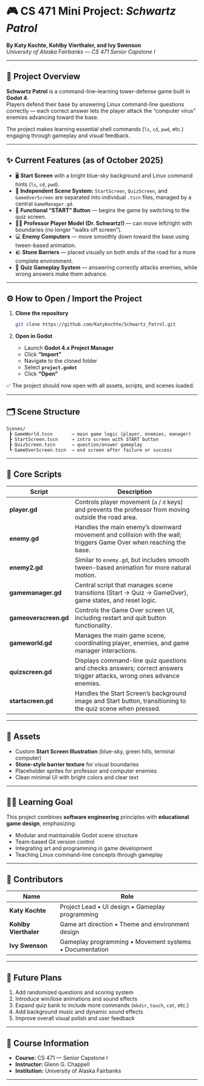 
# 🎮 CS 471 Mini Project: *Schwartz Patrol*

**By Katy Kochte, Kohlby Vierthaler, and Ivy Swenson**  
*University of Alaska Fairbanks — CS 471 Senior Capstone I*

---

## 🧭 Project Overview
**Schwartz Patrol** is a command-line–learning tower-defense game built in **Godot 4**.  
Players defend their base by answering Linux command-line questions correctly — each correct answer lets the player attack the “computer virus” enemies advancing toward the base.

The project makes learning essential shell commands (`ls`, `cd`, `pwd`, etc.) engaging through gameplay and visual feedback.

---

## ✨ Current Features (as of October 2025)
- 🖥️ **Start Screen** with a bright blue-sky background and Linux command hints (`ls`, `cd`, `pwd`).  
- 🧱 **Independent Scene System:** `StartScreen`, `QuizScreen`, and `GameOverScreen` are separated into individual `.tscn` files, managed by a central `GameManager.gd`.  
- 🎯 **Functional “START” Button** — begins the game by switching to the quiz screen.  
- 🧍‍♂️ **Professor Player Model (Dr. Schwartz!)** — can move left/right with boundaries (no longer “walks off screen”).  
- 💻 **Enemy Computers** — move smoothly down toward the base using tween-based animation.  
- 🪨 **Stone Barriers** — placed visually on both ends of the road for a more complete environment.  
- 🧠 **Quiz Gameplay System** — answering correctly attacks enemies, while wrong answers make them advance.

---

## ⚙️ How to Open / Import the Project

1. **Clone the repository**
   ```bash
   git clone https://github.com/Katykochte/Schwartz_Patrol.git
   
2. **Open in Godot**

   * Launch **Godot 4.x Project Manager**
   * Click **“Import”**
   * Navigate to the cloned folder
   * Select **`project.godot`**
   * Click **“Open”**

✅ The project should now open with all assets, scripts, and scenes loaded.

---

## 🗂️ Scene Structure

```
Scenes/
 ┣ GameWorld.tscn       → main game logic (player, enemies, manager)
 ┣ StartScreen.tscn     → intro screen with START button
 ┣ QuizScreen.tscn      → question/answer gameplay
 ┗ GameOverScreen.tscn  → end screen after failure or success
```

---

## 🧠 Core Scripts

| Script | Description |
|--------|--------------|
| **player.gd** | Controls player movement (`a` / `d` keys) and prevents the professor from moving outside the road area. |
| **enemy.gd** | Handles the main enemy’s downward movement and collision with the wall; triggers Game Over when reaching the base. |
| **enemy2.gd** | Similar to `enemy.gd`, but includes smooth tween-based animation for more natural motion. |
| **gamemanager.gd** | Central script that manages scene transitions (Start → Quiz → GameOver), game states, and reset logic. |
| **gameoverscreen.gd** | Controls the Game Over screen UI, including restart and quit button functionality. |
| **gameworld.gd** | Manages the main game scene, coordinating player, enemies, and game manager interactions. |
| **quizscreen.gd** | Displays command-line quiz questions and checks answers; correct answers trigger attacks, wrong ones advance enemies. |
| **startscreen.gd** | Handles the Start Screen’s background image and Start button, transitioning to the quiz scene when pressed. |


---

## 🎨 Assets

* Custom **Start Screen Illustration** (blue-sky, green hills, terminal computer)
* **Stone-style barrier texture** for visual boundaries
* Placeholder sprites for professor and computer enemies
* Clean minimal UI with bright colors and clear text

---

## 🧑‍🎓 Learning Goal

This project combines **software engineering** principles with **educational game design**, emphasizing:

* Modular and maintainable Godot scene structure
* Team-based Git version control
* Integrating art and programming in game development
* Teaching Linux command-line concepts through gameplay

---

## 🧩 Contributors

| Name                  | Role                                                    |
| --------------------- | ------------------------------------------------------- |
| **Katy Kochte**       | Project Lead • UI design • Gameplay programming         |
| **Kohlby Vierthaler** | Game art direction • Theme and environment design       |
| **Ivy Swenson**       | Gameplay programming • Movement systems • Documentation |

---

## 🚀 Future Plans

1. Add randomized questions and scoring system
2. Introduce win/lose animations and sound effects
3. Expand quiz bank to include more commands (`mkdir`, `touch`, `cat`, etc.)
4. Add background music and dynamic sound effects
5. Improve overall visual polish and user feedback

---

## 🏫 Course Information

* **Course:** CS 471 — Senior Capstone I
* **Instructor:** Glenn G. Chappell
* **Institution:** University of Alaska Fairbanks

---


